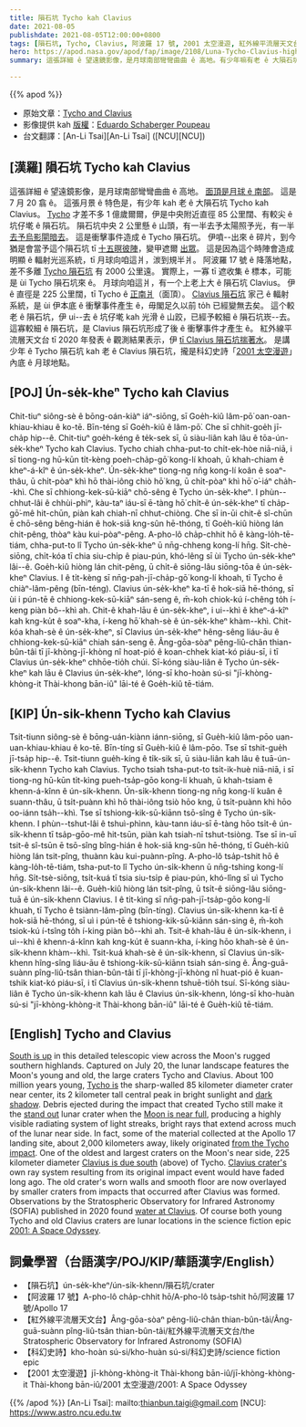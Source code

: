```yaml
---
title: 隕石坑 Tycho kah Clavius
date: 2021-08-05
publishdate: 2021-08-05T12:00:00+0800
tags: [隕石坑, Tycho, Clavius, 阿波羅 17 號, 2001 太空漫遊, 紅外線平流層天文台]
hero: https://apod.nasa.gov/apod/fap/image/2108/Luna-Tycho-Clavius-high1024.jpg
summary: 這張詳細 ê 望遠鏡影像，是月球南部彎彎曲曲 ê 高地。有少年嘛有老 ê 大隕石坑 Tycho kah Clavius。

---
```


{{% apod %}}

- 原始文章：[Tycho and Clavius](https://apod.nasa.gov/apod/ap210801.html)
- 影像提供 kah [版權][copyright]：[Eduardo Schaberger Poupeau](https://www.facebook.com/astrofotografiarafaela/)
- 台文翻譯：[An-Li Tsai][An-Li Tsai] ([NCU][NCU])

## [漢羅] 隕石坑 Tycho kah Clavius
這張詳細 ê 望遠鏡影像，是月球南部彎彎曲曲 ê 高地。
[面頂是月球 ê 南部][South is up]。
這是 7 月 20 翕 ê。
這張月景 ê 特色是，有少年 kah 老 ê 大隕石坑 Tycho kah Clavius。
[Tycho][Tycho is] 才差不多 1 億歲爾爾，伊是中央附近直徑 85 公里闊、有較尖 ê 坑仔墘 ê 隕石坑。
隕石坑中央 2 公里懸 ê 山頭，有一半去予太陽照予光，有一半 [去予烏影閘暗去][dark shadow]。
這是衝擊事件造成 ê Tycho 隕石坑。
伊噴--出來 ê 碎片，到今猶是會當予這个隕石坑 tī [十五暝彼陣][Moon is near full]，變甲遮爾 [出眾][stand out]。
這是因為這个時陣會造成明顯 ê 輻射光巡系統，tī 月球向咱這爿，湠到規半爿。
阿波羅 17 號 ê 降落地點，差不多離 [Tycho 隕石坑][from the Tycho impact] 有 2000 公里遠。
實際上，一寡 tī 遮收集 ê 標本，可能是 ùi Tycho 隕石坑來 ê。
月球向咱這爿，有一个上老上大 ê 隕石坑 Clavius。
伊 ê 直徑是 225 公里闊，tī Tycho ê [正南爿][Clavius is due south]（面頂）。
[Clavius 隕石坑][Clavius crater's] 家己 ê 輻射系統，是 ùi 伊本底 ê 衝擊事件產生 ê，毋閣足久以前 to̍h 已經變無去矣。
這个較老 ê 隕石坑，伊 ui--去 ê 坑仔墘 kah 光滑 ê 山跤，已經予較細 ê 隕石坑崁--去。
這寡較細 ê 隕石坑，是 Clavius 隕石坑形成了後 ê 衝擊事件才產生 ê。
紅外線平流層天文台 tī 2020 年發表 ê 觀測結果表示，伊 [tī Clavius 隕石坑揣著水][water at Clavius]。
是講少年 ê Tycho 隕石坑 kah 老 ê Clavius 隕石坑，攏是科幻史詩「[2001 太空漫遊][2001: A Space Odyssey]」內底 ê 月球地點。





## [POJ] Ún-se̍k-kheⁿ Tycho kah Clavius
Chit-tiuⁿ siông-sè ê bōng-oán-kiàⁿ iáⁿ-siōng, sī Goe̍h-kiû lâm-pō͘ oan-oan-khiau-khiau ê ko-tē.
Bīn-téng sī Goe̍h-kiû ê lâm-pō͘.
Che sī chhit-goe̍h jī-cha̍p hip--ê.
Chit-tiuⁿ goe̍h-kéng ê te̍k-sek sī, ū siàu-liân kah lâu ê tōa-ún-se̍k-kheⁿ Tycho kah Clavius.
Tycho chiah chha-put-to chi̍t-ek-hòe niā-niā, i sī tiong-ng hū-kūn ti̍t-kèng poeh-cha̍p-gō͘ kong-lí khoah, ū khah-chiam ê kheⁿ-á-kîⁿ ê ún-se̍k-kheⁿ.
Ún-se̍k-kheⁿ tiong-ng nn̄g kong-lí koân ê soaⁿ-thâu, ū chi̍t-pòaⁿ khì hō thài-iông chiò hō͘ kng, ū chi̍t-pòaⁿ khì hō͘ o͘-iáⁿ cha̍h--khì.
Che sī chhiong-kek-sū-kiāⁿ chō-sêng ê Tycho ún-se̍k-kheⁿ.
I phùn--chhut-lâi ê chhùi-phìⁿ, kàu-taⁿ iáu-sī ē-tàng hō͘ chi̍t-ê ún-se̍k-kheⁿ tī cha̍p-gō͘-mê hit-chūn, piàn kah chiah-nī chhut-chiòng.
Che sī in-ūi chit-ê sî-chūn ē chō-sêng bêng-hián ê hok-siā kng-sûn hē-thóng, tī Goe̍h-kiû hiòng lán chit-pêng, thòaⁿ kàu kui-pòaⁿ-pêng.
A-pho-lô cha̍p-chhit hō ê kàng-lo̍h-tē-tiám, chha-put-to lî Tycho ún-se̍k-kheⁿ ū nn̄g-chheng kong-lí hn̄g.
Si̍t-chè-siōng, chi̍t-kóa tī chia siu-chi̍p ê piau-pún, khó-lêng sī ùi Tycho ún-se̍k-kheⁿ lâi--ê.
Goe̍h-kiû hiòng lán chit-pêng, ū chi̍t-ê siōng-lâu siōng-tōa ê ún-se̍k-kheⁿ Clavius.
I ê ti̍t-kèng sī nn̄g-pah-jī-cha̍p-gō͘ kong-lí khoah, tī Tycho ê chiàⁿ-lâm-pêng (bīn-téng).
Clavius ún-se̍k-kheⁿ ka-tī ê hok-siā hē-thóng, sī ùi i pún-tē ê chhiong-kek-sū-kiāⁿ sán-seng ê, m̄-koh chiok-kú í-chêng to̍h í-keng piàn bô--khì ah.
Chit-ê khah-lāu ê ún-se̍k-kheⁿ, i ui--khì ê kheⁿ-á-kîⁿ kah kng-ku̍t ê soaⁿ-kha, í-keng hō͘ khah-sè ê ún-se̍k-kheⁿ khàm--khì.
Chit-kóa khah-sè ê ún-se̍k-kheⁿ, sī Clavius ún-se̍k-kheⁿ hêng-sêng liáu-āu ê chhiong-kek-sū-kiāⁿ chiah sán-seng ê.
Âng-gōa-sòaⁿ pêng-liû-chân thian-bûn-tâi tī jī-khòng-jī-khòng nî hoat-pió ê koan-chhek kiat-kó piáu-sī, i tī Clavius ún-se̍k-kheⁿ chhōe-tio̍h chúi.
Sī-kóng siàu-liân ê Tycho ún-se̍k-kheⁿ kah lāu ê Clavius ún-se̍k-kheⁿ, lóng-sī kho-hoàn sú-si "jī-khòng-khòng-it Thài-khong bān-iû" lāi-té ê Goe̍h-kiû tē-tiám.



## [KIP] Ún-si̍k-khenn Tycho kah Clavius
Tsit-tiunn siông-sè ê bōng-uán-kiànn iánn-siōng, sī Gue̍h-kiû lâm-pōo uan-uan-khiau-khiau ê ko-tē.
Bīn-tíng sī Gue̍h-kiû ê lâm-pōo.
Tse sī tshit-gue̍h jī-tsa̍p hip--ê.
Tsit-tiunn gue̍h-kíng ê ti̍k-sik sī, ū siàu-liân kah lâu ê tuā-ún-si̍k-khenn Tycho kah Clavius.
Tycho tsiah tsha-put-to tsi̍t-ik-huè niā-niā, i sī tiong-ng hū-kūn ti̍t-kìng pueh-tsa̍p-gōo kong-lí khuah, ū khah-tsiam ê khenn-á-kînn ê ún-si̍k-khenn.
Ún-si̍k-khenn tiong-ng nn̄g kong-lí kuân ê suann-thâu, ū tsi̍t-puànn khì hō thài-iông tsiò hōo kng, ū tsi̍t-puànn khì hōo oo-iánn tsa̍h--khì.
Tse sī tshiong-kik-sū-kiānn tsō-sîng ê Tycho ún-si̍k-khenn.
I phùn--tshut-lâi ê tshuì-phìnn, kàu-tann iáu-sī ē-tàng hōo tsi̍t-ê ún-si̍k-khenn tī tsa̍p-gōo-mê hit-tsūn, piàn kah tsiah-nī tshut-tsiòng.
Tse sī in-uī tsit-ê sî-tsūn ē tsō-sîng bîng-hián ê hok-siā kng-sûn hē-thóng, tī Gue̍h-kiû hiòng lán tsit-pîng, thuànn kàu kui-puànn-pîng.
A-pho-lô tsa̍p-tshit hō ê kàng-lo̍h-tē-tiám, tsha-put-to lî Tycho ún-si̍k-khenn ū nn̄g-tshing kong-lí hn̄g.
Si̍t-tsè-siōng, tsi̍t-kuá tī tsia siu-tsi̍p ê piau-pún, khó-lîng sī uì Tycho ún-si̍k-khenn lâi--ê.
Gue̍h-kiû hiòng lán tsit-pîng, ū tsi̍t-ê siōng-lâu siōng-tuā ê ún-si̍k-khenn Clavius.
I ê ti̍t-kìng sī nn̄g-pah-jī-tsa̍p-gōo kong-lí khuah, tī Tycho ê tsiànn-lâm-pîng (bīn-tíng).
Clavius ún-si̍k-khenn ka-tī ê hok-siā hē-thóng, sī uì i pún-tē ê tshiong-kik-sū-kiānn sán-sing ê, m̄-koh tsiok-kú í-tsîng to̍h í-king piàn bô--khì ah.
Tsit-ê khah-lāu ê ún-si̍k-khenn, i ui--khì ê khenn-á-kînn kah kng-ku̍t ê suann-kha, í-king hōo khah-sè ê ún-si̍k-khenn khàm--khì.
Tsit-kuá khah-sè ê ún-si̍k-khenn, sī Clavius ún-si̍k-khenn hîng-sîng liáu-āu ê tshiong-kik-sū-kiānn tsiah sán-sing ê.
Âng-guā-suànn pîng-liû-tsân thian-bûn-tâi tī jī-khòng-jī-khòng nî huat-pió ê kuan-tshik kiat-kó piáu-sī, i tī Clavius ún-si̍k-khenn tshuē-tio̍h tsuí.
Sī-kóng siàu-liân ê Tycho ún-si̍k-khenn kah lāu ê Clavius ún-si̍k-khenn, lóng-sī kho-huàn sú-si "jī-khòng-khòng-it Thài-khong bān-iû" lāi-té ê Gue̍h-kiû tē-tiám.



## [English] Tycho and Clavius
[South is up][South is up] in this detailed telescopic view across the Moon's rugged southern highlands.
Captured on July 20, the lunar landscape features the Moon's young and old, the large craters Tycho and Clavius.
About 100 million years young, [Tycho is][Tycho is] the sharp-walled 85 kilometer diameter crater near center, its 2 kilometer tall central peak in bright sunlight and [dark shadow][dark shadow].
Debris ejected during the impact that created Tycho still make it the [stand out][stand out] lunar crater when the [Moon is near full][Moon is near full], producing a highly visible radiating system of light streaks, bright rays that extend across much of the lunar near side.
In fact, some of the material collected at the Apollo 17 landing site, about 2,000 kilometers away, likely originated [from the Tycho impact][from the Tycho impact].
One of the oldest and largest craters on the Moon's near side, 225 kilometer diameter [Clavius is due south][Clavius is due south] (above) of Tycho.
[Clavius crater's][Clavius crater's] own ray system resulting from its original impact event would have faded long ago.
The old crater's worn walls and smooth floor are now overlayed by smaller craters from impacts that occurred after Clavius was formed.
Observations by the Stratospheric Observatory for Infrared Astronomy (SOFIA) published in 2020 found [water at Clavius][water at Clavius].
Of course both young Tycho and old Clavius craters are lunar locations in the science fiction epic [2001: A Space Odyssey][2001: A Space Odyssey].



## 詞彙學習（台語漢字/POJ/KIP/華語漢字/English）



- 【隕石坑】ún-se̍k-kheⁿ/ún-si̍k-khenn/隕石坑/crater
- 【阿波羅 17 號】A-pho-lô cha̍p-chhit hō/A-pho-lô tsa̍p-tshit hō/阿波羅 17 號/Apollo 17
- 【紅外線平流層天文台】Âng-gōa-sòaⁿ pêng-liû-chân thian-bûn-tâi/Âng-guā-suànn pîng-liû-tsân thian-bûn-tâi/紅外線平流層天文台/the Stratospheric Observatory for Infrared Astronomy (SOFIA)
- 【科幻史詩】kho-hoàn sú-si/kho-huàn sú-si/科幻史詩/science fiction epic
- 【2001 太空漫遊】jī-khòng-khòng-it Thài-khong bān-iû/jī-khòng-khòng-it Thài-khong bān-iû/2001 太空漫遊/2001: A Space Odyssey



{{% /apod %}}
[An-Li Tsai]: mailto:thianbun.taigi@gmail.com
[NCU]: https://www.astro.ncu.edu.tw

[copyright]: https://apod.nasa.gov/apod/fap/lib/about_apod.html#srapply

[South is up]:https://apod.nasa.gov/apod/ap200206.html
[Tycho is]:http://lroc.sese.asu.edu/exhibits/A%20New%20Moon%20Rises/38
[dark shadow]:https://apod.nasa.gov/apod/ap110706.html
[stand out]:https://skyandtelescope.org/observing/full-moon-is-tycho-time/
[Moon is near full]:https://apod.nasa.gov/apod/ap120901.html
[from the Tycho impact]:https://www.nasa.gov/mission_pages/LRO/multimedia/lroimages/lroc-20100114-tycho.html
[Clavius is due south]:https://www.flickr.com/photos/136797589@N04/26945796059/
[Clavius crater's]:https://en.wikipedia.org/wiki/Clavius_(crater)
[water at Clavius]:https://www.nasa.gov/press-release/nasa-s-sofia-discovers-water-on-sunlit-surface-of-moon
[2001: A Space Odyssey]:https://en.wikipedia.org/wiki/2001:_A_Space_Odyssey_(film)
